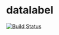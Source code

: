 # datalabel

[![Build Status](https://travis-ci.org/Rovholo/datalabel.svg?branch=master)](https://travis-ci.org/Rovholo/datalabel)
